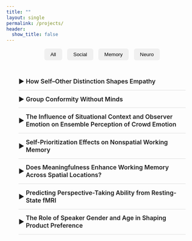 ```yaml
---
title: ""
layout: single
permalink: /projects/
header:
  show_title: false
---
```


<div style="text-align:center; margin-bottom: 2rem;">
  <button class="filter-button" onclick="filterSelection('all')">All</button>
  <button class="filter-button" onclick="filterSelection('social')">Social</button>
  <button class="filter-button" onclick="filterSelection('memory')">Memory</button>
  <button class="filter-button" onclick="filterSelection('neuro')">Neuro</button>
</div>

<div class="project-list">

  <details class="project-item social">
    <summary>How Self–Other Distinction Shapes Empathy</summary>
    <p>Empathy, the ability to understand and share others’ emotions, is essential for social interaction. ...</p>
  </details>

  <details class="project-item social">
    <summary>Group Conformity Without Minds</summary>
    <p>Sun, Wang, and Geng (2024) reported a group conformity effect in visual perspective taking, observing that participants' judgments ...</p>
  </details>

  <details class="project-item social">
    <summary>The Influence of Situational Context and Observer Emotion on Ensemble Perception of Crowd Emotion</summary>
    <p>Using naturalistic stimuli, we investigate how situational context and observer emotion shape the perception of a crowd’s ensemble emotion.</p>
  </details>

  <details class="project-item memory">
    <summary>Self-Prioritization Effects on Nonspatial Working Memory</summary>
    <p>Self-prioritization effect (SPE) refers to the tendency to process self-associated items more quickly and accurately. ...<br>
    Participants associated themselves and others with specific colors and completed a delayed matched-to-sample task 
    <a href="/data/analyzeSPE8VCS1.html" target="_blank">(Experiment 1)</a> or a reproduction task 
    <a href="/data/analyzeSPE8VCS2.html" target="_blank">(Experiment 2)</a> for the shapes of objects presented in each color. ...</p>
  </details>

  <details class="project-item memory">
    <summary>Does Meaningfulness Enhance Working Memory Across Spatial Locations?</summary>
    <p>We examined whether meaningful objects facilitate the encoding of spatially distal features in visual working memory.</p>
  </details>

  <details class="project-item neuro">
    <summary>Predicting Perspective-Taking Ability from Resting-State fMRI</summary>
    <p>I examined whether individual differences in perspective-taking ability can be predicted from whole-brain resting-state connectivity ...</p>
  </details>

  <details class="project-item neuro">
    <summary>The Role of Speaker Gender and Age in Shaping Product Preference</summary>
    <p>We investigated how the gender and age of voices influence product evaluations and purchase decisions ...</p>
  </details>

</div>

<script>
function filterSelection(category) {
  const items = document.querySelectorAll('.project-item');
  items.forEach(item => {
    item.style.display = (category === 'all' || item.classList.contains(category)) ? 'block' : 'none';
  });
}
filterSelection('all');
</script>

<style>
/* Filter buttons */
.filter-button {
  padding: 0.5rem 1rem;
  margin: 0 0.3rem;
  background: #f0f0f0;
  border: none;
  border-radius: 6px;
  cursor: pointer;
  font-weight: 500;
}
.filter-button:hover {
  background: #e0e0e0;
}

/* Project list layout (updated width) */
.project-list {
  max-width: 1200px;
  margin: 0 auto;
  padding: 0 2rem;
}

.project-item {
  border-bottom: 1px solid #ddd;
  padding: 0.8rem 0;
}

.project-item summary {
  font-size: 1rem;
  font-weight: 600;
  cursor: pointer;
  outline: none;
  list-style: none;
  display: flex;
  align-items: center;
  position: relative;
  padding-left: 1.2rem;
}
.project-item summary::before {
  content: '▶';
  position: absolute;
  left: 0;
  transition: transform 0.2s ease;
}
.project-item[open] summary::before {
  content: '▼';
}

.project-item p {
  margin-top: 0.6rem;
  margin-left: 1.2rem;
  font-size: 0.95rem;
  color: #444;
  line-height: 1.6;
}

/* Mobile */
@media screen and (max-width: 768px) {
  .project-item summary {
    font-size: 0.95rem;
  }
  .project-item p {
    font-size: 0.9rem;
  }
}
</style>
